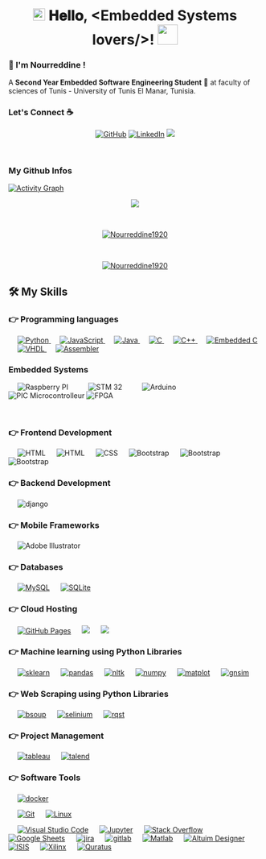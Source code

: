 <h1 align="center">
  <a target="_blank">
    <img src="https://github.com/JayantGoel001/JayantGoel001/blob/master/GIF/Earth.gif" width="24px" style="max-width:100%;">
  </a>
  𝐇𝐞𝐥𝐥𝐨, &lt;Embedded Systems lovers/&gt;!
  <a target="_blank">
    <img src="https://github.com/JayantGoel001/JayantGoel001/blob/master/GIF/Hi.gif" width="40px" />
  </a>
</h1>

<h3 title="hehehe"> 👋 I'm Nourreddine !</h3>

A **Second Year Embedded Software Engineering Student** 🚀 at faculty of sciences of Tunis - University of Tunis El Manar, Tunisia.
### Let's Connect :coffee:
<p align="center">
	<a href="https://github.com/Nourreddine1920"><img src="https://img.icons8.com/bubbles/50/000000/github.png" alt="GitHub"/></a>
	<a href="https://www.linkedin.com/in/nourreddine-awled-brahim-663495202/"><img src="https://img.icons8.com/bubbles/50/000000/linkedin.png" alt="LinkedIn"/></a>
	<a href="https://www.facebook.com/profile.php?id=100009169430223"><img src="https://img.icons8.com/bubbles/50/000000/facebook-new.png"/></a>
   
</p>


<br>

 ### My Github Infos

<a href="https://github.com/Nourreddine1920"><img alt="Activity Graph" src="https://activity-graph.herokuapp.com/graph?username=Nourreddine1920&bg_color=1F222E&color=F8D866&line=F85D7F&point=FFFFFF&hide_border=true" /></a>
<br>
<p align="center" href="https://github.com/Nourreddine1920">
    <img src="https://github-readme-streak-stats.herokuapp.com/?user=Nourreddine1920"/>
  </p>
<br>
<p align="center"> <a href=""><img src="https://github-profile-trophy.vercel.app/?username=Nourreddine1920&margin-w=5" alt="Nourreddine1920" /></a> </p>
<br>
<p align="center"> <a href=""><img src="https://github-readme-stats.vercel.app/api?username=Nourreddine1920&count_private=true&hide=stars,prs" alt="Nourreddine1920" /></a> </p>


## 🛠️ My Skills

### 👉 Programming languages

<p align="left"> 
  &emsp;
   <a href="https://www.python.org" target="_blank">
    <img alt="Python" src="https://img.shields.io/badge/Python%20-%2314354C.svg?logo=python&logoColor=white">
  </a>
    &emsp;
 
 

  <a href="https://developer.mozilla.org/en-US/docs/Web/JavaScript" target="_blank"> 
     <img alt="JavaScript" src="https://img.shields.io/badge/JavaScript%20-%23F7DF1E.svg?logo=javascript&logoColor=black">
   </a>
  &emsp;
  <a href="https://www.java.com" target="_blank"> 
    <img alt="Java" src="https://img.shields.io/badge/Java-%23007396.svg?logo=java&logoColor=white">
  </a>
  &emsp;
  
    
  <a href="https://www.cprogramming.com/" target="_blank"> 
    <img alt="C" src="https://img.shields.io/badge/C%20-%232370ED.svg?logo=c&logoColor=white">
  </a> 
  &emsp;
  <a href="https://www.w3schools.com/cpp/" target="_blank"> 
    <img alt="C++" src="https://img.shields.io/badge/C++%20-%2300599C.svg?logo=c%2B%2B&logoColor=white">
  </a> 
	&emsp;
   <a href="https://www.javatpoint.com/embedded-system-c-programming" target="_blank"> 
    <img alt="Embedded C" src="https://img.shields.io/badge/embedded-c-red">
  </a>
	&emsp;
   <a href="https://www.techno-science.net/glossaire-definition/VHDL.html" target="_blank"> 
    <img alt="VHDL" src="https://img.shields.io/badge/VHDL-%23007ACC.svg?logo=vhdl&logoColor=white">
  </a>
	&emsp;
   <a href="https://pub.phyks.me/sdz/sdz/en-profondeur-avec-l-assembleur.html" target="_blank"> 
    <img alt="Assembler" src="https://img.shields.io/badge/-Assembler-red">
  </a>
</p>

### Embedded Systems 
<p align="left"> 
 &emsp; 
  <a  target="_blank"> 
   <img alt="Raspberry PI" src="https://img.shields.io/badge/Raspberry%20Pi-%23FF2D20.svg?logo=laravel&logoColor=white">
  </a>  
   &emsp; 
 &emsp; 
  <a  target="_blank"> 
   <img alt="STM 32" src="https://img.shields.io/badge/STM32-%23FF2D20.svg?logo=laravel&logoColor=white">
  </a>  
   &emsp; 
 &emsp; 
  <a  target="_blank"> 
   <img alt="Arduino" src="https://img.shields.io/badge/Arduino-%23FF2D20.svg?logo=laravel&logoColor=white">
  </a>  
   &emsp; 
 &emsp; 
  <a  target="_blank"> 
   <img alt="PIC Microcontrolleur" src="https://img.shields.io/badge/PIC%20Microcontrolleur-%23FF2D20.svg?logo=laravel&logoColor=white">
  </a>
  <a  target="_blank"> 
   <img alt="FPGA" src="https://img.shields.io/badge/FPGA-%23FF2D20.svg?logo=laravel&logoColor=white">
  </a>  

   &emsp; 
 
    
 

</p>


### 👉 Frontend Development
<p align="left"> 
 &emsp; 
  <a  target="_blank"> 
   <img alt="HTML" src="https://img.shields.io/badge/react-%2320232a.svg?logo=react&logoColor=%2361DAFB">
  </a>  
   &emsp; 
 
  <a  target="_blank"> 
   <img alt="HTML" src="https://img.shields.io/badge/HTML5%20-%23E34F26.svg?logo=html5&logoColor=white">
  </a>   
  &emsp;
  <a  target="_blank">
    <img alt="CSS" src="https://img.shields.io/badge/CSS%20-%231572B6.svg?logo=css3&logoColor=white">
  </a> 
   &emsp;
  <a  target="_blank"> 
    <img alt="Bootstrap" src="https://img.shields.io/badge/Bootstrap-%23563D7C.svg?style=flat&logo=bootstrap&logoColor=white"/>
  </a>
   &emsp;
  <a  target="_blank"> 
    <img alt="Bootstrap" src="https://img.shields.io/badge/jquery-%230769AD.svg?logo=jquery&logoColor=white"/>
  </a>
    &emsp;
  <a  target="_blank"> 
    <img alt="Bootstrap" src="https://img.shields.io/badge/SASS-hotpink.svg?logo=SASS&logoColor=white"/>
  </a>
</p>


### 👉 Backend Development
<p align="left"> 
 &emsp; 
  <a  target="_blank"> 
   <img alt="django" src="https://img.shields.io/badge/django-%23092E20.svg?logo=django&logoColor=white">
  </a>  
   &emsp; 
 
    
 

</p>

### 👉 Mobile Frameworks 
<p align="left">
  &emsp;
  	

  
   <a target="_blank"> 
    <img alt="Adobe Illustrator" src="https://img.shields.io/badge/Android%20Studio-%23FF2D20.svg?logo=laravel&logoColor=white"/>
  </a> 
 
 </p>

### 👉 Databases 

<p align="left">
  &emsp;
    <a href="https://www.mysql.com/"><img alt="MySQL" src="https://img.shields.io/badge/MySQL-%2300f.svg?style=flat&llogo=mysql&logoColor=white"></a>
  &emsp;
    <a href="https://www.sqlite.org/"><img alt="SQLite" src ="https://img.shields.io/badge/sqlite-%2307405e.svg?style=flat&logo=sqlite&logoColor=white"/></a>
      &emsp;
   

 </p>

### 👉 Cloud Hosting
<p align="left">
  &emsp;
    <a href="https://www.github.com"><img alt="GitHub Pages" src="https://img.shields.io/badge/GitHub%20Pages-%23327FC7.svg?style=flat&llogo=github&logoColor=white"></a>
  &emsp;
    <a href=""><img src ="https://img.shields.io/badge/microsoft%20azure-0089D6?logo=microsoft-azure&logoColor=white"></a>  
  &emsp;
    <a href=""><img src ="https://img.shields.io/badge/microsoft%20azure-0089D6?logo=microsoft-azure&logoColor=white"></a>
  &emsp;
    
    
 </p>

### 👉 Machine learning using Python Libraries
<p align="left">
  &emsp;
    <a href=""><img alt="sklearn" src="https://img.shields.io/badge/scikit--learn-%23F7931E.svg?logo=scikit-learn&logoColor=white"></a>
  &emsp;
    <a href=""><img alt="pandas" src="https://img.shields.io/badge/pandas-%23150458.svg?logo=pandas&logoColor=white"></a>  
     &emsp;
    <a href=""><img alt="nltk" src="https://img.shields.io/badge/NLTK-Python-blue"></a>  
      &emsp;
    <a href=""><img alt="numpy" src="https://img.shields.io/badge/numpy-%23013243.svg?logo=numpy&logoColor=white"></a>  
      &emsp;
    <a href=""><img alt="matplot" src="https://img.shields.io/badge/Matplotlib-Python-red"></a>  
      &emsp;
    <a href=""><img alt="gnsim" src="https://img.shields.io/badge/Gensim-Python-blue"></a>  
    
 </p>


### 👉 Web Scraping using Python Libraries
<p align="left">
  &emsp;
    <a href=""><img alt="bsoup" src="https://img.shields.io/badge/Beautiful%20Soup-Python-red"></a>
  &emsp;
    <a href=""><img alt="selinium" src="https://img.shields.io/badge/Selenium-43B02A?logo=Selenium&logoColor=white"></a>  
      &emsp;
    <a href=""><img alt="rqst" src="https://img.shields.io/badge/Requests-Python-blue"></a>  

 </p>

### 👉 Project Management 
<p align="left">
  &emsp;
    <a href=""><img alt="tableau" src="https://img.shields.io/badge/Agile-Methodology-blue"></a>
  &emsp;
    <a href=""><img alt="talend" src="https://img.shields.io/badge/Scrum-Development-orange"></a>  
 </p>


 ### 👉 Software Tools
 
<p>

  &emsp;
    <a href="#"><img alt="docker" src="https://img.shields.io/badge/Docker-2CA5E0?logo=docker&logoColor=white"></a>
      &emsp;
    
   
  &emsp;
    <a href="#"><img alt="Git" src="https://img.shields.io/badge/Git%20-%23F05033.svg?logo=git&logoColor=white"></a>
  &emsp;
    <a href="#"><img alt="Linux" src="https://img.shields.io/badge/Linux-FCC624?style=flat&logo=linux&logoColor=black"></a>

  &emsp;
    <a href="#"><img alt="Visual Studio Code" src="https://img.shields.io/badge/Visual%20Studio%20Code-0078d7.svg?logo=visual-studio-code&logoColor=white"></a>
  &emsp;
    <a href="#"><img alt="Jupyter" src="https://img.shields.io/badge/Jupyter%20-%23F37626.svg?logo=Jupyter&logoColor=white"></a>
  &emsp;
    <a href="#"><img alt="Stack Overflow" src="https://img.shields.io/badge/-Stack%20Overflow-FE7A16?logo=stack-overflow&logoColor=white"></a>
  &emsp;
    <a href="#"><img alt="Google Sheets" src="https://img.shields.io/badge/Google%20Sheets%20-%2334A853.svg?logo=google%20sheets&logoColor=white"></a>
      &emsp;
    <a href="#"><img alt="jira" src="https://img.shields.io/badge/Jira-0052CC?logo=Jira&logoColor=white"></a>
      &emsp;
    <a href="#"><img alt="gitlab" src="https://img.shields.io/badge/GitLab-330F63?logo=gitlab&logoColor=white"></a>
	&emsp;
    <a href="#"><img alt="Matlab" src="https://img.shields.io/badge/-Matlab-orange"></a>
	&emsp;
    <a href="#"><img alt="Altuim Designer" src="https://img.shields.io/badge/Altuim-Designer-yellowgreen"></a>
	&emsp;
    <a href="#"><img alt="ISIS" src="https://img.shields.io/badge/-ISIS-blue"></a>
	&emsp;
    <a href="#"><img alt="Xilinx" src="https://img.shields.io/badge/Xlinx-ISE-black"></a>
	&emsp;
    <a href="#"><img alt="Quratus" src="https://img.shields.io/badge/-Quartus-lightgrey"></a>
	&emsp;






</p>

<br/>

